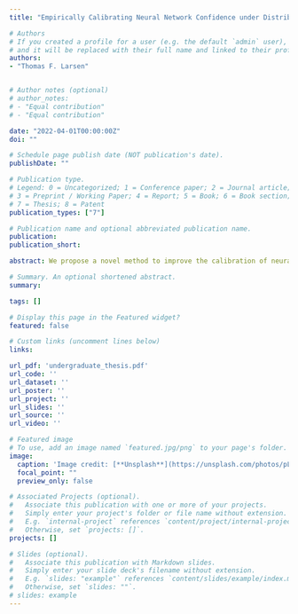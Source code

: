 ```yaml
---
title: "Empirically Calibrating Neural Network Confidence under Distribution Shift"

# Authors
# If you created a profile for a user (e.g. the default `admin` user), write the username (folder name) here 
# and it will be replaced with their full name and linked to their profile.
authors:
- "Thomas F. Larsen"


# Author notes (optional)
# author_notes:
# - "Equal contribution"
# - "Equal contribution"

date: "2022-04-01T00:00:00Z"
doi: ""

# Schedule page publish date (NOT publication's date).
publishDate: ""

# Publication type.
# Legend: 0 = Uncategorized; 1 = Conference paper; 2 = Journal article;
# 3 = Preprint / Working Paper; 4 = Report; 5 = Book; 6 = Book section;
# 7 = Thesis; 8 = Patent
publication_types: ["7"]

# Publication name and optional abbreviated publication name.
publication: 
publication_short: 

abstract: We propose a novel method to improve the calibration of neural networks under distribution shift. This method involves including an expected calibration error (ECE) term in the loss function in addition to a normal cross entropy term. We implement and evaluate this method on a variety of distribution shifts using the MNIST and CIFAR datasets as our training sets. We create a custom scale to measure the intensity of different shifts with intensities ranging from 1-10. The proposed solution significantly outperforms a baseline model. We evaluate these models on each shift and each intensity. On CIFAR-10, our method achieves an overall average of .065 test ECE, significantly outperforming the baseline model, which achieves .234 ECE. 

# Summary. An optional shortened abstract.
summary: 

tags: []

# Display this page in the Featured widget?
featured: false

# Custom links (uncomment lines below)
links:

url_pdf: 'undergraduate_thesis.pdf'
url_code: ''
url_dataset: ''
url_poster: ''
url_project: ''
url_slides: ''
url_source: ''
url_video: ''

# Featured image
# To use, add an image named `featured.jpg/png` to your page's folder. 
image:
  caption: 'Image credit: [**Unsplash**](https://unsplash.com/photos/pLCdAaMFLTE)'
  focal_point: ""
  preview_only: false

# Associated Projects (optional).
#   Associate this publication with one or more of your projects.
#   Simply enter your project's folder or file name without extension.
#   E.g. `internal-project` references `content/project/internal-project/index.md`.
#   Otherwise, set `projects: []`.
projects: []

# Slides (optional).
#   Associate this publication with Markdown slides.
#   Simply enter your slide deck's filename without extension.
#   E.g. `slides: "example"` references `content/slides/example/index.md`.
#   Otherwise, set `slides: ""`.
# slides: example
---
```

